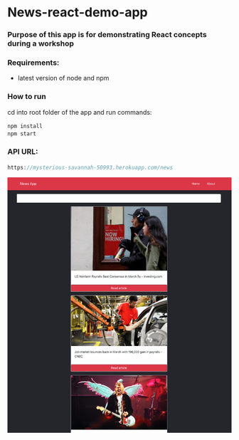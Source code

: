 
# News-react-demo-app

### Purpose of this app is for demonstrating React concepts during a workshop

### Requirements:
- latest version of node and npm

### How to run

cd into root folder of the app and run commands:

```javascript
npm install
npm start
```

### API URL:

```javascript
https://mysterious-savannah-50993.herokuapp.com/news
```


![app](./docs/images/design.png)

